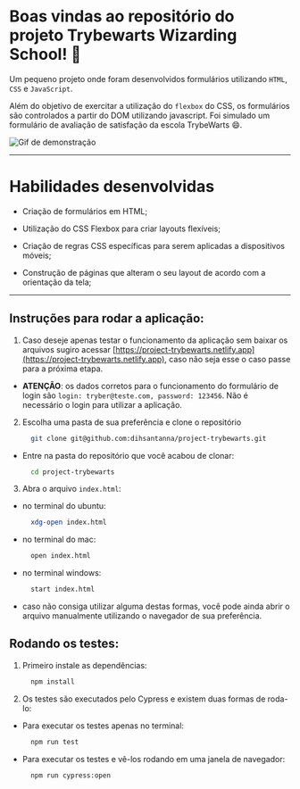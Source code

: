 # Boas vindas ao repositório do projeto Trybewarts Wizarding School! :mage:

Um pequeno projeto onde foram desenvolvidos formulários utilizando `HTML`, `CSS` e `JavaScript`.

Além do objetivo de exercitar a utilização do `flexbox` do CSS, os formulários são controlados a partir do DOM utilizando javascript. Foi simulado um formulário de avaliação de satisfação da escola TrybeWarts :smile:.


![Gif de demonstração](demonstracao.gif)

---

# Habilidades desenvolvidas

  * Criação de formulários em HTML;

  * Utilização do CSS Flexbox para criar layouts flexíveis;

  * Criação de regras CSS específicas para serem aplicadas a dispositivos móveis;

  * Construção de páginas que alteram o seu layout de acordo com a orientação da tela;

---

## Instruções para rodar a aplicação:

1. Caso deseje apenas testar o funcionamento da aplicação sem baixar os arquivos sugiro acessar [https://project-trybewarts.netlify.app](https://project-trybewarts.netlify.app), caso não seja esse o caso passe para a próxima etapa.

  * **ATENÇÃO**: os dados corretos para o funcionamento do formulário de login são `login: tryber@teste.com, password: 123456`. Não é necessário o login para utilizar a aplicação.

2. Escolha uma pasta de sua preferência e clone o repositório
    ```bash
      git clone git@github.com:dihsantanna/project-trybewarts.git
    ```
  * Entre na pasta do repositório que você acabou de clonar:
    ```bash
      cd project-trybewarts
    ```

3. Abra o arquivo `index.html`:

  * no terminal do ubuntu:
    ```bash
      xdg-open index.html
    ```
  * no terminal do mac:
    ```bash
      open index.html
    ```
  * no terminal windows:
    ```bash
      start index.html
    ```

  * caso não consiga utilizar alguma destas formas, você pode ainda abrir o arquivo manualmente utilizando o navegador de sua preferência.


## Rodando os testes:

1. Primeiro instale as dependências:
    ```bash
      npm install
    ```
2. Os testes são executados pelo Cypress e existem duas formas de roda-lo:
  * Para executar os testes apenas no terminal:
    ```bash
      npm run test
    ```
  * Para executar os testes e vê-los rodando em uma janela de navegador:
    ```bash
      npm run cypress:open
    ```
